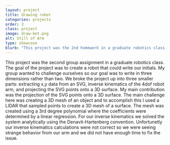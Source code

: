 ```yaml
---
layout: project
title: drawing robot
categories: projects
order: 3
class: project
image: draw-bot.png
alt: Still of Arm
type: showcase
blurb: "This project was the 2nd homework in a graduate robotics class. The assignment was to create a robot that could write our initials. These assignments are purposefully kept open ended to encourage student creativity. For this assignment my group decided to challenge oursleves by attempting to write our initials in 3 dimensions rather than 2."
---
```

This project was the second group assignment in a graduate robotics class. The goal of the project was to create a robot that could write our initials. My group wanted to challenge ourselves so our goal was to write in three dimensions rather than two. We broke the project up into three smaller parts: extracting x,y data from an SVG, inverse kinematics of the 4dof robot arm, and projecting the SVG points onto a 3D surface. My main contribution was the projection of the SVG points onto a 3D surface. The main challenge here was creating a 3D mesh of an object and to accomplish this I used a LIDAR that sampled points to create a 3D mesh of a surface. The mesh was created using a 3rd degree polynomial where the coefficients were determined by a linear regression. For our inverse kinematics we solved the system analytically using the Denavit-Hartenberg convention. Unfortunetly our inverse kinematics calculations were not correct so we were seeing strange behavior from our arm and we did not have enough time to fix the issue. 